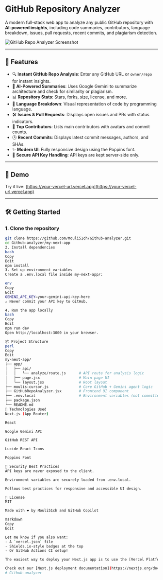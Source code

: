 # GitHub Repository Analyzer

A modern full-stack web app to analyze any public GitHub repository with **AI-powered insights**, including code summaries, contributors, language breakdown, issues, pull requests, recent commits, and plagiarism detection.

![GitHub Repo Analyzer Screenshot](./screenshot.png)

---

## 🚀 Features

- 🔍 **Instant GitHub Repo Analysis**: Enter any GitHub URL or `owner/repo` for instant insights.
- 🤖 **AI-Powered Summaries**: Uses Google Gemini to summarize architecture and check for similarity or plagiarism.
- 📊 **Repository Stats**: Stars, forks, size, license, and more.
- 🧠 **Language Breakdown**: Visual representation of code by programming language.
- 🛠️ **Issues & Pull Requests**: Displays open issues and PRs with status indicators.
- 👥 **Top Contributors**: Lists main contributors with avatars and commit counts.
- 🕒 **Recent Commits**: Displays latest commit messages, authors, and SHAs.
- ✨ **Modern UI**: Fully responsive design using the Poppins font.
- 🔐 **Secure API Key Handling**: API keys are kept server-side only.

---

## 🧪 Demo

Try it live: [https://your-vercel-url.vercel.app](https://your-vercel-url.vercel.app)

---

## 🛠️ Getting Started

### 1. Clone the repository

```bash
git clone https://github.com/Mouli51ch/Github-analyzer.git
cd Github-analyzer/my-next-app
2. Install dependencies
bash
Copy
Edit
npm install
3. Set up environment variables
Create a .env.local file inside my-next-app/:

env
Copy
Edit
GEMINI_API_KEY=your-gemini-api-key-here
⚠️ Never commit your API key to GitHub.

4. Run the app locally
bash
Copy
Edit
npm run dev
Open http://localhost:3000 in your browser.

📦 Project Structure
perl
Copy
Edit
my-next-app/
├── app/
│   ├── api/
│   │   └── analyze/route.js      # API route for analysis logic
│   ├── page.jsx                  # Main page UI
│   └── layout.jsx                # Root layout
├── moulis-cursor.js              # Core GitHub + Gemini agent logic
├── GitHubRepoAnalyzer.jsx        # Frontend UI component
├── .env.local                    # Environment variables (not committed)
├── package.json
└── README.md
🧰 Technologies Used
Next.js (App Router)

React

Google Gemini API

GitHub REST API

Lucide React Icons

Poppins Font

🔐 Security Best Practices
API keys are never exposed to the client.

Environment variables are securely loaded from .env.local.

Follows best practices for responsive and accessible UI design.

📄 License
MIT

Made with ❤️ by Mouli51ch and GitHub Copilot

markdown
Copy
Edit

Let me know if you also want:
- A `vercel.json` file
- Shields.io-style badges at the top
- Or GitHub Actions CI setup!

The easiest way to deploy your Next.js app is to use the [Vercel Platform](https://vercel.com/new?utm_medium=default-template&filter=next.js&utm_source=create-next-app&utm_campaign=create-next-app-readme) from the creators of Next.js.

Check out our [Next.js deployment documentation](https://nextjs.org/docs/app/building-your-application/deploying) for more details.
#   G i t h u b - a n a l y z e r 
 
 
